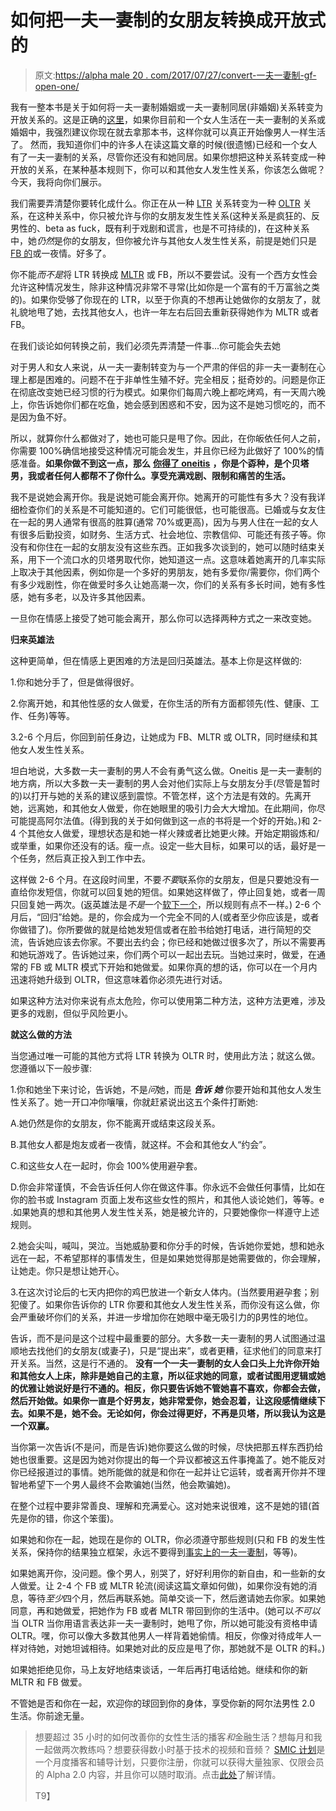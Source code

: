 # 如何把一夫一妻制的女朋友转换成开放式的

> 原文:[https://alpha male 20 . com/2017/07/27/convert-一夫一妻制-gf-open-one/](https://alphamale20.com/2017/07/27/convert-monogamous-gf-open-one/)

我有一整本书是关于如何将一夫一妻制婚姻或一夫一妻制同居(非婚姻)关系转变为开放关系的。这是正确的[这里](https://alphamale20.kartra.com/page/C2L36/)，如果你目前和一个女人生活在一夫一妻制的关系或婚姻中，我强烈建议你现在就去拿那本书，这样你就可以真正开始像男人一样生活了。 然而，我知道你们中的许多人在读这篇文章的时候(很遗憾)已经和一个女人有了一夫一妻制的关系，尽管你还没有和她同居。如果你想把这种关系转变成一种开放的关系，在某种基本规则下，你可以和其他女人发生性关系，你该怎么做呢？今天，我将向你们展示。

我们需要弄清楚你要转化成什么。你正在从一种 [LTR](https://blackdragonblog.com/glossary/#LTR) 关系转变为一种 [OLTR](https://blackdragonblog.com/glossary/#OLTR) 关系，在这种关系中，你只被允许与你的女朋友发生性关系(这种关系是疯狂的、反男性的、beta as fuck，既有利于戏剧和谎言，也是不可持续的)，在这种关系中，她*仍然*是你的女朋友，但你被允许与其他女人发生性关系，前提是她们只是 [FB 的](https://blackdragonblog.com/glossary/#FB)或一夜情。好多了。

你不能*而不是*将 LTR 转换成 [MLTR](https://blackdragonblog.com/glossary/#MLTR) 或 FB，所以不要尝试。没有一个西方女性会允许这种情况发生，除非这种情况非常不寻常(比如你是一个富有的千万富翁之类的)。如果你受够了你现在的 LTR，以至于你真的不想再让她做你的女朋友了，就礼貌地甩了她，去找其他女人，也许一年左右后回去重新获得她作为 MLTR 或者 FB。

在我们谈论如何转换之前，我们必须先弄清楚一件事...你可能会失去她

对于男人和女人来说，从一夫一妻制转变为与一个严肃的伴侣的非一夫一妻制在心理上都是困难的。问题不在于非单性生殖不好。完全相反；挺奇妙的。问题是你正在彻底改变她已经习惯的行为模式。如果你们每周六晚上都吃烤鸡，有一天周六晚上，你告诉她你们都在吃鱼，她会感到困惑和不安，因为这不是她习惯吃的，而不是因为鱼不好。

所以，就算你什么都做对了，她也可能只是甩了你。因此，在你皈依任何人之前，你需要 100%确信地接受这种情况可能会发生，并且你已经为此做好了 100%的情感准备。**如果你做不到这一点，那么** [**你得了 oneitis**](https://blackdragonblog.com/2012/03/11/nine-steps-to-avoid-neediness-and-oneitis/) **，你是个孬种，是个贝塔男，我或者任何人都帮不了你什么。享受充满戏剧、限制和痛苦的生活。**

我不是说她会离开你。我是说她可能会离开你。她离开的可能性有多大？没有我详细检查你们的关系是不可能知道的。它们可能很低，也可能很高。已婚或与女友住在一起的男人通常有很高的胜算(通常 70%或更高)，因为与男人住在一起的女人有很多后勤投资，如财务、生活方式、社会地位、宗教信仰、可能还有孩子等。你没有和你住在一起的女朋友没有这些东西。正如我多次谈到的，她可以随时结束关系，用下一个流口水的贝塔男取代你，她知道这一点。这意味着她离开的几率实际上取决于其他因素，例如你是一个多好的男朋友，她有多爱你/需要你，你们两个有多少戏剧性，你在做爱时多久让她高潮一次，你们的关系有多长时间，她有多性感，她有多老，以及许多其他因素。

一旦你在情感上接受了她可能会离开，那么你可以选择两种方式之一来改变她。

**归来英雄法**

这种更简单，但在情感上更困难的方法是回归英雄法。基本上你是这样做的:

1.你和她分手了，但是做得很好。

2.你离开她，和其他性感的女人做爱，在你生活的所有方面都领先(性、健康、工作、任务)等等。

3.2-6 个月后，你回到前任身边，让她成为 FB、MLTR 或 OLTR，同时继续和其他女人发生性关系。

坦白地说，大多数一夫一妻制的男人不会有勇气这么做。Oneitis 是一夫一妻制的地方病，所以大多数一夫一妻制的男人会对他们实际上与女朋友分手(尽管是暂时的)以打开与她的关系的建议感到震惊。不管怎样，这个方法是有效的。先离开她，远离她，和其他女人做爱，你在她眼里的吸引力会大大增加。在此期间，你尽可能提高阿尔法值。(得到我的关于如何做到这一点的书将是一个好的开始。)和 2-4 个其他女人做爱，理想状态是和她一样火辣或者比她更火辣。开始定期锻炼和/或举重，如果你还没有的话。瘦一点。设定一些大目标，如果可以的话，最好是一个任务，然后真正投入到工作中去。

这样做 2-6 个月。在这段时间里，不要*不要*联系你的女朋友，但是只要她没有一直给你发短信，你就可以回复她的短信。如果她这样做了，停止回复她，或者一周只回复她一两次。(返英雄法是*不是*一个[软下一个](https://blackdragonblog.com/glossary/#soft_next)，所以规则有点不一样。) 2-6 个月后，“回归”给她。是的，你会成为一个完全不同的人(或者至少你应该是，或者你做错了)。你所要做的就是给她发短信或者在脸书给她打电话，进行简短的交流，告诉她应该去你家。不要出去约会；你已经和她做过很多次了，所以不需要再和她玩游戏了。告诉她过来，你们两个可以一起出去玩。当她过来时，做爱，在通常的 FB 或 MLTR 模式下开始和她做爱。如果你真的想的话，你可以在一个月内迅速将她升级到 OLTR，但这意味着你必须先进行对话。

如果这种方法对你来说有点太危险，你可以使用第二种方法，这种方法更难，涉及更多的戏剧，但似乎风险更小。

**就这么做的方法**

当您通过唯一可能的其他方式将 LTR 转换为 OLTR 时，使用此方法；就这么做。您遵循以下一般步骤:

1.你和她坐下来讨论，告诉她，不是*问*她，而是 ***告诉*** ***她*** 你要开始和其他女人发生性关系了。她一开口冲你嚷嚷，你就赶紧说出这五个条件打断她:

A.她仍然是你的女朋友，你不能离开或结束这段关系。

B.其他女人都是炮友或者一夜情，就这样。不会和其他女人“约会”。

C.和这些女人在一起时，你会 100%使用避孕套。

D.你会非常谨慎，不会告诉任何人你在做这件事。你永远不会做任何事情，比如在你的脸书或 Instagram 页面上发布这些女性的照片，和其他人谈论她们，等等。e .如果她真的想和其他男人发生性关系，她是被允许的，只要她像你一样遵守上述规则。

2.她会尖叫，喊叫，哭泣。当她威胁要和你分手的时候，告诉她你爱她，想和她永远在一起，不希望那样的事情发生，但是如果她觉得那是她需要做的，你会理解，让她走。你只是想让她开心。

3.在这次讨论后的七天内把你的鸡巴放进一个新女人体内。(当然要用避孕套；别犯傻了。如果你告诉你的 LTR 你要和其他女人发生性关系，而你没有这么做，你会严重破坏你们的关系，并进一步增加你在她眼中毫无吸引力的β男性的地位。

告诉，而不是问是这个过程中最重要的部分。大多数一夫一妻制的男人试图通过温顺地去找他们的女朋友(或妻子)，只是“提出来”，或者更糟，征求他们的同意来打开关系。当然，这是行不通的。 **没有一个一夫一妻制的女人会口头上允许你开始和其他女人上床，除非是她自己的主意，**所以征求她的同意，或者试图用逻辑或她的优雅让她说好是行不通的**。相反，你只要告诉她不管她喜不喜欢，你都会去做，然后开始做。如果你一直是个好男友，她非常爱你，她会忍着，让这段感情继续下去。如果不是，她不会。无论如何，你会过得更好，不再是贝塔，所以我认为这是一个双赢。**

当你第一次告诉(不是问，而是告诉)她你要这么做的时候，尽快把那五样东西扔给她也很重要。这是因为她对你提出的每一个异议都被这五件事掩盖了。她不能反对你已经报道过的事情。她所能做的就是和你在一起并让它运转，或者离开你并不理智地希望下一个男人最终不会欺骗她(当然，他会欺骗她)。

在整个过程中要非常善良、理解和充满爱心。这对她来说很难，这不是她的错(首先是你的错，你这个笨蛋)。

如果她和你在一起，她现在是你的 OLTR，你必须遵守那些规则(只和 FB 的发生性关系，保持你的结果独立框架，永远不要得到[事实上的一夫一妻制](https://blackdragonblog.com/2016/02/25/de-facto-monogamy/)，等等)。

如果她离开你，没问题。像个男人，别哭了，好好利用你的新自由，和一些新的女人做爱。让 2-4 个 FB 或 MLTR 轮流(阅读这篇文章如何做)，如果你没有她的消息，等待*至少*四个月，然后再联系她。简单交谈一下，然后邀请她去你家。如果她同意，再和她做爱，把她作为 FB 或者 MLTR 带回到你的生活中。(她可以*不可以*当 OLTR 当你用语言表达非一夫一妻制时，她甩了你，所以她可能没有资格申请 OLTR。嘿，你可以像大多数其他男人一样背着她偷情。相反，你像对待成年人一样对待她，对她坦诚相待。如果她对此的反应是甩了你，那她就不是 OLTR 的料。)

如果她拒绝见你，马上友好地结束谈话，一年后再打电话给她。继续和你的新 MLTR 和 FB 做爱。

不管她是否和你在一起，欢迎你的球回到你的身体，享受你新的阿尔法男性 2.0 生活。你前途无量。

> 想要超过 35 小时的如何改善你的女性生活的播客*和*金融生活？想每月和我一起做两次教练吗？想要获得数小时基于技术的视频和音频？ [SMIC 计划](https://alphamale20.kartra.com/page/vIL17)是一个月度播客和辅导计划，只要你注册，你就可以获得大量独家、仅限会员的 Alpha 2.0 内容，并且你可以随时取消。点击[此处](https://alphamale20.kartra.com/page/vIL17)了解详情。
> 
> T9】